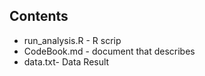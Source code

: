 ## Contents 

* run_analysis.R - R scrip 
* CodeBook.md - document that describes
* data.txt- Data Result

